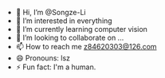 - 👋 Hi, I’m @Songze-Li
- 👀 I’m interested in everything
- 🌱 I’m currently learning computer vision
- 💞️ I’m looking to collaborate on ...
- 📫 How to reach me z84620303@126.com
- 😄 Pronouns: lsz
- ⚡ Fun fact: I'm a human.
<!---
Songze-Li/Songze-Li is a ✨ special ✨ repository because its `README.md` (this file) appears on your GitHub profile.
You can click the Preview link to take a look at your changes.
--->
